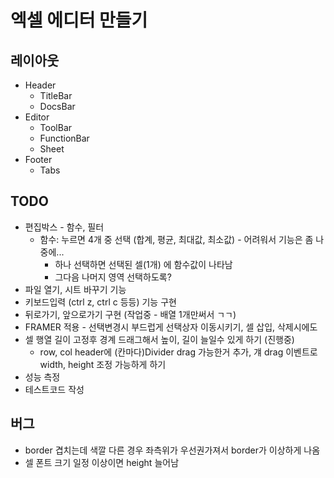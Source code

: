 # 엑셀 에디터 만들기

## 레이아웃

- Header
  - TitleBar
  - DocsBar
- Editor
  - ToolBar
  - FunctionBar
  - Sheet
- Footer
  - Tabs

## TODO 
- 편집박스 - 함수, 필터
  - 함수: 누르면 4개 중 선택 (합계, 평균, 최대값, 최소값) - 어려워서 기능은 좀 나중에...
    - 하나 선택하면 선택된 셀(1개) 에 함수값이 나타남
    - 그다음 나머지 영역 선택하도록?
- 파일 열기, 시트 바꾸기 기능
- 키보드입력 (ctrl z, ctrl c 등등) 기능 구현
- 뒤로가기, 앞으로가기 구현 (작업중 - 배열 1개만써서 ㄱㄱ)
- FRAMER 적용 - 선택변경시 부드럽게 선택상자 이동시키기, 셀 삽입, 삭제시에도
- 셀 행열 길이 고정후 경계 드래그해서 높이, 길이 늘일수 있게 하기 (진행중)
  - row, col header에 (칸마다)Divider drag 가능한거 추가, 걔 drag 이벤트로 width, height 조정 가능하게 하기
- 성능 측정
- 테스트코드 작성

## 버그

- border 겹치는데 색깔 다른 경우 좌측위가 우선권가져서 border가 이상하게 나옴
- 셀 폰트 크기 일정 이상이면 height 늘어남